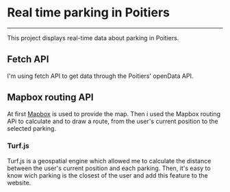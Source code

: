# Real time parking in Poitiers
---

This project displays real-time data about parking in Poitiers.

## Fetch API

I'm using fetch API to get data through the Poitiers' openData API. 

## Mapbox routing API

At first [Mapbox](https://www.mapbox.com/) is used to provide the map.
Then i used the Mapbox routing APi to calculate and to draw a route, from the user's current position to the selected parking.


### Turf.js

Turf.js is a geospatial engine which allowed me to calculate the distance between the user's current position and each parking. Then, it's easy to know wich parking is the closest of the user and add this feature to the website. 
